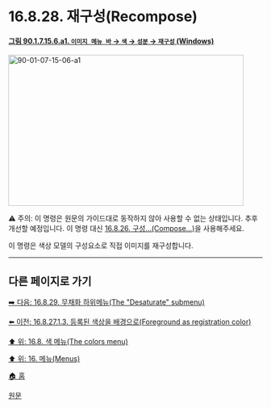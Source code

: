 # 16.8.28. 재구성(Recompose)

<a id="90-01-07-15-06-a1"></a>

#### [그림 90.1.7.15.6.a1. `이미지 메뉴 바` → `색` → `성분` → `재구성` (Windows)](./90-01-07-15-06-recompose.md#90-01-07-15-06-a1)
<img width="466" height="299" alt="90-01-07-15-06-a1" src="https://github.com/user-attachments/assets/b14d3bca-ab4c-42f5-bb1e-a1004d3622a8" />

⚠️ 주의: 이 명령은 원문의 가이드대로 동작하지 않아 사용할 수 없는 상태입니다. 추후 개선할 예정입니다. 이 명령 대신 [16.8.26. 구성…(Compose…)](./16-08-26-00-compose.md)을 사용해주세요.

<a comment="TODO 원문 가이드와 다르게 동작하지 않음. 이슈 보고 필요."></a>

이 명령은 색상 모델의 구성요소로 직접 이미지를 재구성합니다.

***

## 다른 페이지로 가기

[➡️ 다음: 16.8.29. 무채화 하위메뉴(The "Desaturate" submenu)](./16-08-29-the-desaturate-submenu.md)

[⬅️ 이전: 16.8.27.1.3. 등록된 색상을 배경으로(Foreground as registration color)](./16-08-27-01-03-foreground_as_registration_color.md)

[⬆️ 위: 16.8. 색 메뉴(The colors menu)](./16-08-00-the-colors-menu.md)

[⬆️ 위: 16. 메뉴(Menus)](./16-00-menus.md)

[🏠 홈](./00-home.md)

[원문](https://docs.gimp.org/2.10/ko/plug-in-recompose.html)